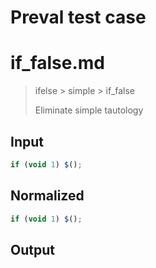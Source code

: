 # Preval test case

# if_false.md

> ifelse > simple > if_false
>
> Eliminate simple tautology

## Input

`````js filename=intro
if (void 1) $();
`````

## Normalized

`````js filename=intro
if (void 1) $();
`````

## Output

`````js filename=intro

`````
